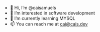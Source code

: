 - 👋 Hi, I’m @caisamuels
- 👀 I’m interested in software development
- 🌱 I’m currently learning MYSQL
- 📫 You can reach me at cai@cais.dev

<!---
caisamuels/caisamuels is a ✨ special ✨ repository because its `README.md` (this file) appears on your GitHub profile.
You can click the Preview link to take a look at your changes.
--->
